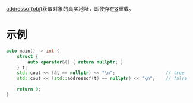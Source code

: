 [addressof(obj)]()获取对象的真实地址，即使存在[&]()重载。

# 示例

```cpp
auto main() -> int {
    struct {
        auto operator&() { return nullptr; }
    } t;
    std::cout << (&t == nullptr) << "\n";                   // true
    std::cout << (std::addressof(t) == nullptr) << "\n";    // false

    return 0;
}
```

